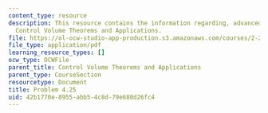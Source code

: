 ```yaml
---
content_type: resource
description: This resource contains the information regarding, advanced fluid mechanics,
  Control Volume Theorems and Applications.
file: https://ol-ocw-studio-app-production.s3.amazonaws.com/courses/2-25-advanced-fluid-mechanics-fall-2013/42b1770e8955abb54c8d79e680d26fc4_MIT2_25F13_Shapi4.25_Prob.pdf
file_type: application/pdf
learning_resource_types: []
ocw_type: OCWFile
parent_title: Control Volume Theorems and Applications
parent_type: CourseSection
resourcetype: Document
title: Problem 4.25
uid: 42b1770e-8955-abb5-4c8d-79e680d26fc4
---
```

